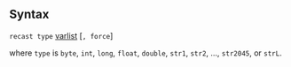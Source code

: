 ## Syntax

`recast type`
[varlist](http://www.stata.com/help.cgi?varlist)
\[`, force`\]

where `type` is `byte`, `int`, `long`, `float`, `double`, `str1`,
`str2`, ..., `str2045`, or `strL`.
